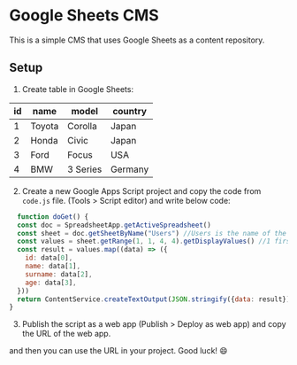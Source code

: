 # Google Sheets CMS

This is a simple CMS that uses Google Sheets as a content repository.

## Setup

1. Create table in Google Sheets:

| id | name | model | country |
| --- | --- | --- | --- |
| 1 | Toyota | Corolla | Japan |
| 2 | Honda | Civic | Japan |
| 3 | Ford | Focus | USA |
| 4 | BMW | 3 Series | Germany |

2. Create a new Google Apps Script project and copy the code from `code.js` file. (Tools > Script editor) and write below code:

```javascript
  function doGet() {
  const doc = SpreadsheetApp.getActiveSpreadsheet()
  const sheet = doc.getSheetByName("Users") //Users is the name of the sheet
  const values = sheet.getRange(1, 1, 4, 4).getDisplayValues() //1 first row, 1 first column, 4 last rows, 4 last columns
  const result = values.map((data) => ({
    id: data[0],
    name: data[1],
    surname: data[2],
    age: data[3],
  }))
  return ContentService.createTextOutput(JSON.stringify({data: result})).setMimeType(ContentService.MimeType.JSON)
}
```

3. Publish the script as a web app (Publish > Deploy as web app) and copy the URL of the web app.

and then you can use the URL in your project. Good luck! :smile:

  